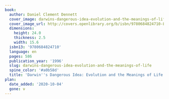 ```yaml
---
book:
  author: Daniel Clement Dennett
  cover_image: darwins-dangerous-idea-evolution-and-the-meanings-of-life.jpg
  cover_image_url: http://covers.openlibrary.org/b/isbn/9780684824710-L.jpg
  dimensions:
    height: 24.0
    thickness: 2.5
    width: 15.6
  isbn13: '9780684824710'
  language: en
  pages: 586
  publication_year: '1996'
  slug: darwins-dangerous-idea-evolution-and-the-meanings-of-life
  spine_color: '#a0b58d'
  title: 'Darwin''s Dangerous Idea: Evolution and the Meanings of Life'
plan:
  date_added: '2020-10-04'
  gone: ν
---
```

